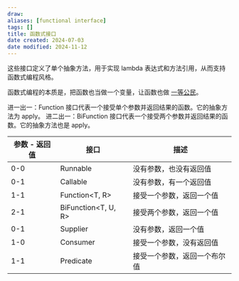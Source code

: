 ```yaml
---
draw:
aliases: [functional interface]
tags: []
title: 函数式接口
date created: 2024-07-03
date modified: 2024-11-12
---
```


这些接口定义了单个抽象方法，用于实现 lambda 表达式和方法引用，从而支持函数式编程风格。

函数式编程的本质是，把函数也当做一个变量，让函数也做 [一等公民](一等公民.md)。

进一出一：Function 接口代表一个接受单个参数并返回结果的函数。它的抽象方法为 apply。
进二出一：BiFunction 接口代表一个接受两个参数并返回结果的函数。它的抽象方法也是 apply。

| 参数 - 返回值 | 接口                  | 描述             |
| -------- | ------------------- | -------------- |
| 0-0      | Runnable            | 没有参数，也没有返回值    |
| 0-1      | Callable<V>         | 没有参数，有一个返回值    |
| 1-1      | Function<T, R>      | 接受一个参数，返回一个值   |
| 2-1      | BiFunction<T, U, R> | 接受两个参数，返回一个值   |
| 0-1      | Supplier<T>         | 没有参数，返回一个值     |
| 1-0      | Consumer<T>         | 接受一个参数，没有返回值   |
| 1-1      | Predicate<T>        | 接受一个参数，返回一个布尔值 |
